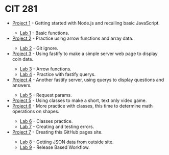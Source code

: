 # CIT 281

<ul>
  
<li><a href="https://joeybez.github.io/cit281-p1/">Project 1</a> - Getting started with Node.js and recalling basic JavaScript. </li>
  <ul>
  <li><a href="https://joeybez.github.io/cit281-l1/">Lab 1</a> - Basic functions. </li>
  </ul>
  
<li><a href="https://joeybez.github.io/cit281-p2/">Project 2</a> - Practice using arrow functions and array data. </li>
  <ul>
  <li><a href="https://joeybez.github.io/cit281-l2/">Lab 2</a> - Git ignore. </li>
  </ul>

<li><a href="https://joeybez.github.io/cit281-p3//">Project 3</a> - Using fastify to make a simple server web page to display coin data. </li>
  <ul>
  <li><a href="https://joeybez.github.io/cit281-l3/">Lab 3</a> - Arrow functions. </li>
  <li><a href="https://joeybez.github.io/cit281-l4/">Lab 4</a> - Practice with fastify querys. </li>
  </ul>

<li><a href="https://joeybez.github.io/cit281-p4//">Project 4</a> - Another fastify server, using querys to display questions and answers. </li>
  <ul>
  <li><a href="https://joeybez.github.io/jcit281-l5/">Lab 5</a> - Request params. </li>
  </ul>

<li><a href="https://joeybez.github.io/cit281-p5//">Project 5</a> - Using classes to make a short, text only video game. </li>

<li><a href="https://joeybez.github.io/cit281-p6//">Project 6</a> - More practice with classes, this time to determine math operations on shapes. </li>
  <ul>
  <li><a href="https://joeybez.github.io/cit281-l6/">Lab 6</a> - Classes practice. </li>
  <li><a href="https://joeybez.github.io/cit281-l7/">Lab 7</a> - Creating and testing errors. </li>
  </ul>

<li><a href="https://joeybez.github.io/cit281-p7//">Project 7</a> - Creating this GitHub pages site. </li>
  <ul>
  <li><a href="https://joeybez.github.io/cit281-l8/">Lab 8</a> - Getting JSON data from outside site. </li>
  <li><a href="https://joeybez.github.io/cit281-l9/">Lab 9</a> - Release Based Workflow. </li>
  </ul>
</ul>

